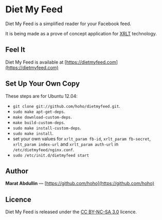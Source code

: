 Diet My Feed
============

Diet My Feed is a simplified reader for your Facebook feed.

It is being made as a prove of concept application for [XRLT](http://xrlt.net)
technology.



## Feel It

Diet My Feed is available at [https://dietmyfeed.com](https://dietmyfeed.com)



## Set Up Your Own Copy

These steps are for Ubuntu 12.04:

  * `git clone git://github.com/hoho/dietmyfeed.git`.
  * `sudo make apt-get-deps`.
  * `make download-custom-deps`.
  * `make build-custom-deps`.
  * `sudo make install-custom-deps`.
  * `sudo make install`.
  * set your own values for `xrlt_param fb-id`, `xrlt_param fb-secret`, `xrlt_param index-url` and `xrlt_param auth-url` in `/etc/dietmyfeed/nginx.conf`.
  * `sudo /etc/init.d/dietmyfeed start`



## Author

**Marat Abdullin** — [https://github.com/hoho](https://github.com/hoho)



## Licence

Diet My Feed is released under the [CC BY-NC-SA 3.0](http://creativecommons.org/licenses/by-nc-sa/3.0/) licence.
